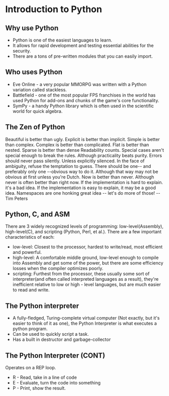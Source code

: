 # Introduction to Python
## Why use Python
- Python is one of the easiest languages to learn.
- It allows for rapid development and testing essential abilities for the security.
- There are a tons of pre-written modules that you can easily import.

## Who uses Python
- Eve Online - a very popular MMORPG was written with a Python variation called stackless.
- Battlefield - one of the most popular FPS franchises in the world has used Python for add-ons and chunks of the game's core functionality.
- SymPy - a handy Python library which is often used in the scientific world for quick algebra.

## The Zen of Python
Beautiful is better than ugly.
Explicit is better than implicit.
Simple is better than complex.
Complex is better than complicated.
Flat is better than nested.
Sparse is better than dense
Readability counts.
Special cases aren't special enough to break the rules.
Although practicality beats purity.
Errors should never pass silently.
Unless explicitly silenced.
In the face of ambiguity, refuse the temptation to guess.
There should be one-- and preferably only one --obvious way to do it.
Although that way may not be obvious at first unless you're Dutch.
Now is better than never.
Although never is often better than right now.
If the implementation is hard to explain. it's a bad idea.
If the implementation is easy to explain, it may be a good idea.
Namespaces are one honking great idea -- let's do more of those!
-- Tim Peters

## Python, C, and ASM
There are 3 widely recognized levels of programming: low-level(Assembly), high-level(C), and scripting (Python, Perl, et al.). There are a few important characteristics of each:
- low-level: Closest to the processor, hardest to write/read, most efficient and powerful.
- high-level: A comfortable middle ground, low-level enough to compile into Assembly and get some of the power, but there are some efficiency losses when the compiler optimizes poorly.
- scripting: Furthest from the processor, these usually some sort of interpreter(and often called interpreted languages as a result), they're inefficient relative to low or high - level languages, but are much easier to read and write.

## The Python interpreter
- A fully-fledged, Turing-complete virtual computer (Not exactly, but it's easier to think of it as one), the Python Interpreter is what executes a python program.
- Can be used to quickly script a task.
- Has a built in destructor and garbage-collector

## The Python Interpreter (CONT)
Operates on a REP loop.
- R - Read, take in a line of code
- E - Evaluate, turn the code into something
- P - Print, show the result.
<!--stackedit_data:
eyJoaXN0b3J5IjpbLTE5MDI1NDEyNjIsLTExNDQ3ODM0MjgsLT
IwOTQ4MjYzLDkwMDQyODQ0NSwxMzQ1OTYxMDc0XX0=
-->